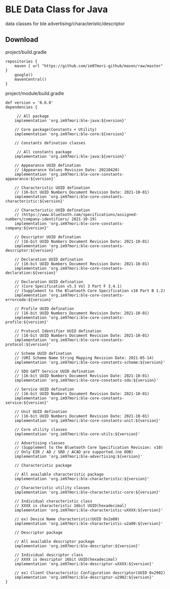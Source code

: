 # BLE Data Class for Java
data classes for ble advertising/characteristic/descriptor

## Download
project/build.gradle

    repositories {
        maven { url "https://github.com/im97mori-github/maven/raw/master" }
        google()
        mavenCentral()
    }

project/module/build.gradle

    def version = '0.6.0' 
    dependencies {
        
	     // All package
        implementation 'org.im97mori:ble-java:${version}'
        
        // Core package(Constants + Utility)
        implementation 'org.im97mori:ble-core:${version}'
        
        // Constants defination classes
        
	     // All constants package
        implementation 'org.im97mori:ble-java:${version}'
        
        // Appearance UUID defination
        // (Appearance Values Revision Date: 2021­04­20)
        implementation 'org.im97mori:ble-core-constants-appearance:${version}'
        
        // Characteristic UUID defination
        // (16-bit UUID Numbers Document Revision Date: 2021-10-01)
        implementation 'org.im97mori:ble-core-constants-characteristic:${version}'
        
        // Characteristic UUID defination
        // (https://www.bluetooth.com/specifications/assigned-numbers/company-identifiers/ 2021-10-19)
        implementation 'org.im97mori:ble-core-constants-company:${version}'
        
        // Descriptor UUID defination
        // (16-bit UUID Numbers Document Revision Date: 2021-10-01)
        implementation 'org.im97mori:ble-core-constants-descriptor:${version}'
        
        // Declaration UUID defination
        // (16-bit UUID Numbers Document Revision Date: 2021-10-01)
        implementation 'org.im97mori:ble-core-constants-declaration:${version}'
        
        // Declaration UUID defination
        // (Core Specification v5.3 Vol 3 Part F 3.4.1)
        // (Supplement to the Bluetooth Core Specification v10 Part B 1.2)
        implementation 'org.im97mori:ble-core-constants-errorcode:${version}'
        
        // Profile UUID defination
        // (16-bit UUID Numbers Document Revision Date: 2021-10-01)
        implementation 'org.im97mori:ble-core-constants-profile:${version}'
        
        // Protocol Identifier UUID defination
        // (16-bit UUID Numbers Document Revision Date: 2021-10-01)
        implementation 'org.im97mori:ble-core-constants-protocol:${version}'
        
        // Scheme UUID defination
        // (URI Scheme Name String Mapping Revision Date: 2021-05-14)
        implementation 'org.im97mori:ble-core-constants-scheme:${version}'
        
        // SDO GATT Service UUID defination
        // (16-bit UUID Numbers Document Revision Date: 2021-10-01)
        implementation 'org.im97mori:ble-core-constants-sdo:${version}'
        
        // Service UUID defination
        // (16-bit UUID Numbers Document Revision Date: 2021-10-01)
        implementation 'org.im97mori:ble-core-constants-service:${version}'
        
        // Unit UUID defination
        // (16-bit UUID Numbers Document Revision Date: 2021-10-01)
        implementation 'org.im97mori:ble-core-constants-unit:${version}'
        
        // Core utility classes
        implementation 'org.im97mori:ble-core-utils:${version}'
        
        // Advertising classes
        // (Supplement to the Bluetooth Core Specification Revision: v10)
        // Only EIR / AD / SRD / ACAD are supported.(no OOB)
        implementation 'org.im97mori:ble-advertising:${version}'
        
        // Characteristic package
        
        // All available characteristic package
        implementation 'org.im97mori:ble-characteristic:${version}'
        
        // Characteristic utility classes
        implementation 'org.im97mori:ble-characteristic-core:${version}'
        
        // Individual characteristic class
        // XXXX is characteristic 16bit UUID(hexadecimal)
        implementation 'org.im97mori:ble-characteristic-uXXXX:${version}'
        
        // ex) Device Name characteristic(UUID 0x2a00)
        implementation 'org.im97mori:ble-characteristic-u2a00:${version}'
        
        // Descriptor package
        
        // All available descriptor package
        implementation 'org.im97mori:ble-descriptor:${version}'
        
        // Individual descriptor class
        // XXXX is descriptor 16bit UUID(hexadecimal)
        implementation 'org.im97mori:ble-descriptor-uXXXX:${version}'
        
        // ex) Client Characteristic Configuration descriptor(UUID 0x2902)
        implementation 'org.im97mori:ble-descriptor-u2902:${version}'
    }

